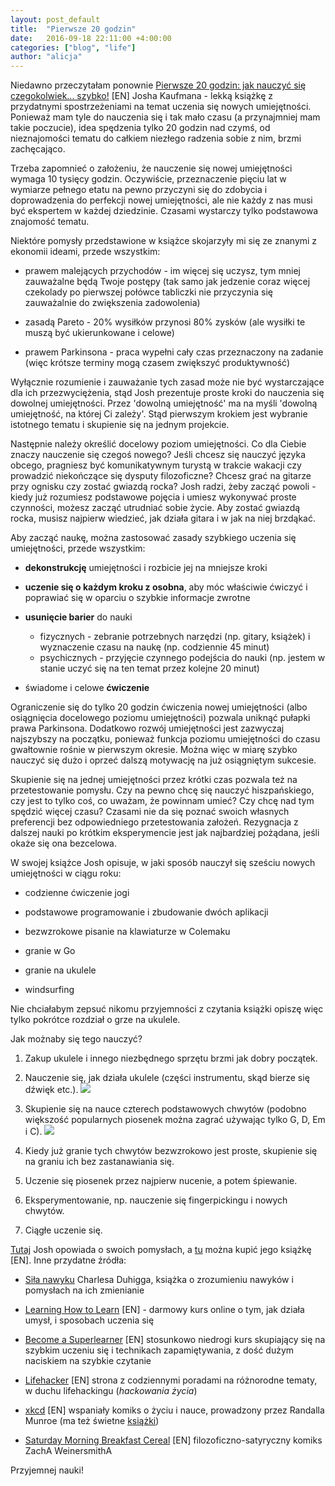 ```yaml
---
layout: post_default
title:  "Pierwsze 20 godzin"
date:   2016-09-18 22:11:00 +4:00:00
categories: ["blog", "life"]
author: "alicja"
---
```

Niedawno przeczytałam ponownie [Pierwsze 20 godzin: jak nauczyć się czegokolwiek... szybko!](https://www.amazon.com/First-20-Hours-Learn-Anything/dp/1591846943) [EN] Josha Kaufmana - lekką książkę z przydatnymi spostrzeżeniami na temat uczenia się nowych umiejętności. Ponieważ mam tyle do nauczenia się i tak mało czasu (a przynajmniej mam takie poczucie), idea spędzenia tylko 20 godzin nad czymś, od nieznajomości tematu do całkiem niezłego radzenia sobie z nim, brzmi zachęcająco.

Trzeba zapomnieć o założeniu, że nauczenie się nowej umiejętności wymaga 10 tysięcy godzin. Oczywiście, przeznaczenie pięciu lat w wymiarze pełnego etatu na pewno przyczyni się do zdobycia i doprowadzenia do perfekcji nowej umiejętności, ale nie każdy z nas musi być ekspertem w każdej dziedzinie. Czasami wystarczy tylko podstawowa znajomość tematu.

Niektóre pomysły przedstawione w książce skojarzyły mi się ze znanymi z ekonomii ideami, przede wszystkim:

* prawem malejących przychodów - im więcej się uczysz, tym mniej zauważalne będą Twoje postępy (tak samo jak jedzenie coraz więcej czekolady po pierwszej połówce tabliczki nie przyczynia się zauważalnie do zwiększenia zadowolenia)

* zasadą Pareto - 20% wysiłków przynosi 80% zysków (ale wysiłki te muszą być ukierunkowane i celowe)

* prawem Parkinsona - praca wypełni cały czas przeznaczony na zadanie (więc krótsze terminy mogą czasem zwiększyć produktywność)

Wyłącznie rozumienie i zauważanie tych zasad może nie być wystarczające dla ich przezwyciężenia, stąd Josh prezentuje proste kroki do nauczenia się dowolnej umiejętności. Przez 'dowolną umiejętność' ma na myśli 'dowolną umiejętność, na której Ci zależy'. Stąd pierwszym krokiem jest wybranie istotnego tematu i skupienie się na jednym projekcie.

Następnie należy określić docelowy poziom umiejętności. Co dla Ciebie znaczy nauczenie się czegoś nowego? Jeśli chcesz się nauczyć języka obcego, pragniesz być komunikatywnym turystą w trakcie wakacji czy prowadzić niekończące się dysputy filozoficzne? Chcesz grać na gitarze przy ognisku czy zostać gwiazdą rocka? Josh radzi, żeby zacząć powoli - kiedy już rozumiesz podstawowe pojęcia i umiesz wykonywać proste czynności, możesz zacząć utrudniać sobie życie. Aby zostać gwiazdą rocka, musisz najpierw wiedzieć, jak działa gitara i w jak na niej brzdąkać.

Aby zacząć naukę, można zastosować zasady szybkiego uczenia się umiejętności, przede wszystkim:

* **dekonstrukcję** umiejętności i rozbicie jej na mniejsze kroki

* **uczenie się o każdym kroku z osobna**, aby móc właściwie ćwiczyć i poprawiać się w oparciu o szybkie informacje zwrotne

* **usunięcie barier** do nauki
  - fizycznych - zebranie potrzebnych narzędzi (np. gitary, książek) i wyznaczenie czasu na naukę (np. codziennie 45 minut)
  - psychicznych - przyjęcie czynnego podejścia do nauki (np. jestem w stanie uczyć się na ten temat przez kolejne 20 minut)

* świadome i celowe **ćwiczenie**

Ograniczenie się do tylko 20 godzin ćwiczenia nowej umiejętności (albo osiągnięcia docelowego poziomu umiejętności) pozwala uniknąć pułapki prawa Parkinsona. Dodatkowo  rozwój umiejętności jest zazwyczaj najszybszy na początku, ponieważ funkcja poziomu umiejętności do czasu gwałtownie rośnie w pierwszym okresie. Można więc w miarę szybko nauczyć się dużo i oprzeć dalszą motywację na już osiągniętym sukcesie.

Skupienie się na jednej umiejętności przez krótki czas pozwala też na przetestowanie pomysłu. Czy na pewno chcę się nauczyć hiszpańskiego, czy jest to tylko coś, co uważam, że powinnam umieć? Czy chcę nad tym spędzić więcej czasu? Czasami nie da się poznać swoich własnych preferencji bez odpowiedniego przetestowania założeń. Rezygnacja z dalszej nauki po krótkim eksperymencie jest jak najbardziej pożądana, jeśli okaże się ona bezcelowa.

W swojej książce Josh opisuje, w jaki sposób nauczył się sześciu nowych umiejętności w ciągu roku:

- codzienne ćwiczenie jogi

- podstawowe programowanie i zbudowanie dwóch aplikacji

- bezwzrokowe pisanie na klawiaturze w Colemaku

- granie w Go

- granie na ukulele

- windsurfing

Nie chciałabym zepsuć nikomu przyjemności z czytania książki opiszę więc tylko pokrótce rozdział o grze na ukulele.

Jak możnaby się tego nauczyć?

1. Zakup ukulele i innego niezbędnego sprzętu brzmi jak dobry początek.

2. Nauczenie się, jak działa ukulele (części instrumentu, skąd bierze się dźwięk etc.).
    <img src="{{ site.cdn_path }}/blog/20hours/ukulele.JPG" />

3. Skupienie się na nauce czterech podstawowych chwytów (podobno większość popularnych piosenek można zagrać używając tylko G, D, Em i C).
    <img src="{{ site.cdn_path }}/blog/20hours/chords.JPG" />

4. Kiedy już granie tych chwytów bezwzrokowo jest proste, skupienie się na graniu ich bez zastanawiania się.

5. Uczenie się piosenek przez najpierw nucenie, a potem śpiewanie.

6. Eksperymentowanie, np. nauczenie się fingerpickingu i nowych chwytów.

7. Ciągłe uczenie się.

[Tutaj](https://www.youtube.com/watch?v=5MgBikgcWnY) Josh opowiada o swoich pomysłach, a [tu](https://www.amazon.com/First-20-Hours-Learn-Anything/dp/1591846943) można kupić jego książkę [EN]. Inne przydatne źródła:

* [Siła nawyku](http://www.empik.com/sila-nawyku-duhigg-charles,p1066293191,ksiazka-p) Charlesa Duhigga, książka o zrozumieniu nawyków i pomysłach na ich zmienianie

* [Learning How to Learn](https://www.coursera.org/learn/learning-how-to-learn) [EN] - darmowy kurs online o tym, jak działa umysł, i sposobach uczenia się

* [Become a Superlearner](https://www.udemy.com/) [EN] stosunkowo niedrogi kurs skupiający się na szybkim uczeniu się i technikach zapamiętywania, z dość dużym naciskiem na szybkie czytanie

* [Lifehacker](http://lifehacker.com/) [EN] strona z codziennymi poradami na różnorodne tematy, w duchu lifehackingu (*hackowania życia*)

* [xkcd](http://xkcd.com/) [EN] wspaniały komiks o życiu i nauce, prowadzony przez Randalla Munroe (ma też świetne [książki](https://www.amazon.com/Randall-Munroe/e/B004H66444/ref=dp_byline_cont_book_1))

* [Saturday Morning Breakfast Cereal](http://smbc-comics.com/) [EN] filozoficzno-satyryczny komiks ZachA WeinersmithA

Przyjemnej nauki!

